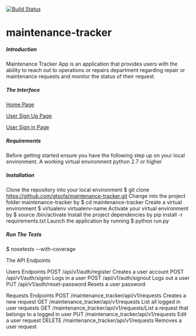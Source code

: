
[![Build Status](https://travis-ci.org/gtsofa/maintenance-tracker.svg?branch=ft-crud-api-endpoints)](https://travis-ci.org/gtsofa/maintenance-tracker)

# maintenance-tracker

##### Introduction
Maintenance Tracker App is an application that provides users with the ability to reach out to operations or repairs department regarding repair or maintenance requests and monitor the status of their request.

##### The Interface
[Home Page](https://gtsofa.github.io/maintenance-tracker/UI/index.html)

[User Sign Up Page](https://gtsofa.github.io/maintenance-tracker/UI/sign_up.html)

[User Sign in Page](https://gtsofa.github.io/maintenance-tracker/UI/sign_in.html)


##### Requirements
Before getting started ensure you have the following step up on your local environment.
A working virtual environment
python 2.7 or higher

##### Installation
Clone the repository into your local environment 
$ git clone https://github.com/gtsofa/maintenance-tracker.git 
Change into the project folder maintenance-tracker by $ cd maintenance-tracker
Create a virtual environment $ virtualenv virtualenv-name
Activate your virtual environment by $ source <virtualenv-name>/bin/activate
Install the project dependencies by
pip install -r requirements.txt
Launch the application by running $ python run.py

##### Run The Tests
$ nosetests --with-coverage

The API Endpoints

Users Endpoints
POST /api/v1/auth/register Creates a user account
POST /api/v1/auth/signin Logs in a user
POST /api/v1/auth/signout Logs out a user
PUT /api/v1/auth/reset-password Resets a user password

Requests Endpoints
POST /maintenance_tracker/api/v1/requests Creates a new request
GET /maintenance_tracker/api/v1/requests List all logged in user requests
GET /maintenance_tracker/api/v1/requests/<request-Id>List a request that belongs to a logged in user
PUT /maintenance_tracker/api/v1/requests<request-Id> Edit a user request
DELETE /maintenance_tracker/api/v1/requests<request-Id> Removes a user request

